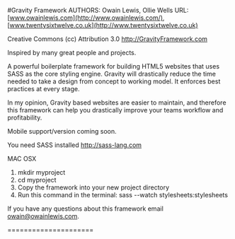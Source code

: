 #Gravity Framework
AUTHORS: Owain Lewis, Ollie Wells
URL: [www.owainlewis.com](http://www.owainlewis.com/), [www.twentysixtwelve.co.uk](http://www.twentysixtwelve.co.uk)

Creative Commons (cc) Attribution 3.0
http://GravityFramework.com

Inspired by many great people and projects.

A powerful boilerplate framework for building HTML5 websites that uses SASS as the core styling engine. 
Gravity will drastically reduce the time needed to take a design from concept to working model. It enforces best practices at every stage.

In my opinion, Gravity based websites are easier to maintain, and therefore this framework can help you drastically improve your teams workflow and profitability.

Mobile support/version coming soon.

You need SASS installed http://sass-lang.com

MAC OSX

1. mkdir myproject
2. cd myproject
3. Copy the framework into your new project directory
4. Run this command in the terminal: sass --watch stylesheets:stylesheets

If you have any questions about this framework email owain@owainlewis.com.

=====================




